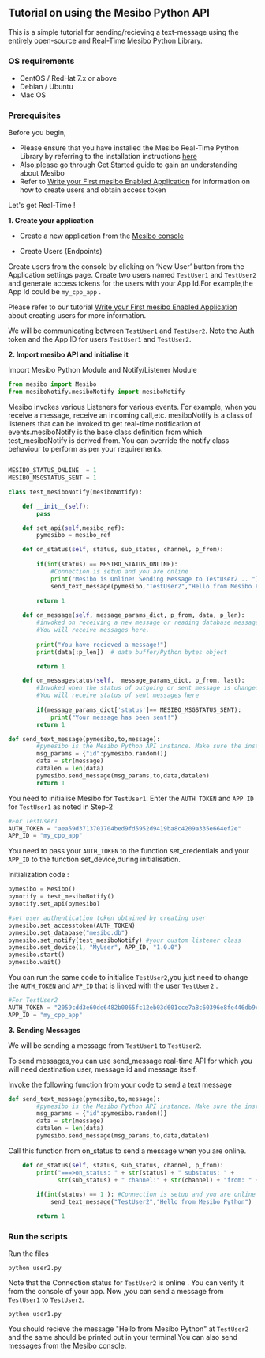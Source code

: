 ## Tutorial on using  the Mesibo Python API

This is a simple tutorial for sending/recieving a text-message using the entirely open-source and Real-Time Mesibo Python Library. 

### OS requirements
- CentOS / RedHat 7.x or above
- Debian / Ubuntu
- Mac OS

### Prerequisites
Before you begin,
- Please ensure that you have installed the Mesibo Real-Time Python Library by referring to the installation instructions [here](https://mesibo.com/documentation/install/python/)
- Also,please go through [Get Started](https://mesibo.com/documentation/get-started/) guide to gain an understanding about Mesibo
- Refer to [Write your First mesibo Enabled Application](https://mesibo.com/documentation/tutorials/first-app/) for information on how to create users and obtain access token

Let's get Real-Time !

**1. Create your application**

- Create a new application from the [Mesibo console](https://mesibo.com/console)

- Create Users (Endpoints)

Create users from the console by clicking on ‘New User’ button from the Application settings page. Create two users  named `TestUser1` and `TestUser2` and generate  access tokens for the users with your App Id.For example,the App Id could be `my_cpp_app` .


Please refer to our tutorial [Write your First mesibo Enabled Application](https://mesibo.com/documentation/tutorials/first-app/) about creating users for more information.

We will be communicating between `TestUser1` and `TestUser2`.
Note the Auth token and the App ID for users `TestUser1` and `TestUser2`.

**2. Import mesibo API and initialise it**

Import Mesibo Python Module and Notify/Listener Module

```python
from mesibo import Mesibo
from mesiboNotify.mesiboNotify import mesiboNotify
```

Mesibo invokes various Listeners for various events.
For example, when you receive a message, receive an incoming call,etc.
mesiboNotify is a class of listeners that can be invoked to get real-time notification of events.mesiboNotify is the base class definition from which test_mesiboNotify is derived from. You can override the notify class behaviour to perform as per your requirements.  

```python

MESIBO_STATUS_ONLINE  = 1
MESIBO_MSGSTATUS_SENT = 1

class test_mesiboNotify(mesiboNotify): 

    def __init__(self):
        pass

    def set_api(self,mesibo_ref):
        pymesibo = mesibo_ref

    def on_status(self, status, sub_status, channel, p_from):
        
        if(int(status) == MESIBO_STATUS_ONLINE): 
            #Connection is setup and you are online
            print("Mesibo is Online! Sending Message to TestUser2 .. ")
            send_text_message(pymesibo,"TestUser2","Hello from Mesibo Python")
        
        return 1   

    def on_message(self, message_params_dict, p_from, data, p_len):
        #invoked on receiving a new message or reading database messages
        #You will receive messages here.
       
        print("You have recieved a message!")
        print(data[:p_len])  # data buffer/Python bytes object

        return 1

    def on_messagestatus(self,  message_params_dict, p_from, last):
        #Invoked when the status of outgoing or sent message is changed
        #You will receive status of sent messages here
        
        if(message_params_dict['status']== MESIBO_MSGSTATUS_SENT):
            print("Your message has been sent!")
        return 1

def send_text_message(pymesibo,to,message):
        #pymesibo is the Mesibo Python API instance. Make sure the instance is initialised before you call API functions 
        msg_params = {"id":pymesibo.random()}
        data = str(message)
        datalen = len(data)
        pymesibo.send_message(msg_params,to,data,datalen)
        return 1


```
You need to initialise Mesibo for `TestUser1`. Enter the `AUTH TOKEN` and `APP ID`
for `TestUser1` as noted in Step-2

```python
#For TestUser1
AUTH_TOKEN = "aea59d3713701704bed9fd5952d9419ba8c4209a335e664ef2e"
APP_ID = "my_cpp_app"
```
You need to pass your `AUTH_TOKEN` to the function set_credentials and your `APP_ID` to the function set_device,during initialisation.

Initialization code :
```python
pymesibo = Mesibo()
pynotify = test_mesiboNotify()
pynotify.set_api(pymesibo)

#set user authentication token obtained by creating user
pymesibo.set_accesstoken(AUTH_TOKEN)
pymesibo.set_database("mesibo.db")
pymesibo.set_notify(test_mesiboNotify) #your custom listener class
pymesibo.set_device(1, "MyUser", APP_ID, "1.0.0")
pymesibo.start()
pymesibo.wait()
```

You can run the same code to initialise `TestUser2`,you just need to change the `AUTH_TOKEN` and `APP_ID` that is linked with the user `TestUser2` . 

```python
#For TestUser2
AUTH_TOKEN = "2059cdd3e60de6482b0065fc12eb03d601cce7a8c60396e8fe446db9c"
APP_ID = "my_cpp_app"
```

**3. Sending Messages**

We will be sending a message from `TestUser1` to `TestUser2`.

To send messages,you can use send_message real-time API for which you will need destination user, message id and message itself.

Invoke the following function from your code to send a text message
```python
def send_text_message(pymesibo,to,message):
        #pymesibo is the Mesibo Python API instance. Make sure the instance is initialised before you call API functions 
        msg_params = {"id":pymesibo.random()}
        data = str(message)
        datalen = len(data)
        pymesibo.send_message(msg_params,to,data,datalen)

```
Call this function from on_status to send a message when you are online.
```python
    def on_status(self, status, sub_status, channel, p_from):
        print("===>on_status: " + str(status) + " substatus: " +
              str(sub_status) + " channel:" + str(channel) + "from: " + str(p_from))
        
        if(int(status) == 1 ): #Connection is setup and you are online
            send_text_message("TestUser2","Hello from Mesibo Python")

        return 1
```
### Run the scripts

Run the files
```
python user2.py
```
Note that the Connection status for `TestUser2` is online . You can verify it from the console of your app.
Now ,you can send a message from `TestUser1` to `TestUser2`.
```
python user1.py
```

You should recieve the message "Hello from Mesibo Python" at `TestUser2` and the same should be printed out in your terminal.You can also send messages from the Mesibo console.   
